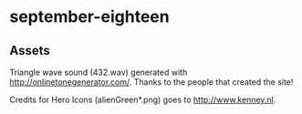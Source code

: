 # september-eighteen

## Assets

Triangle wave sound (432.wav) generated with <http://onlinetonegenerator.com/>. 
Thanks to the people that created the site!

Credits for Hero Icons (alienGreen*.png) goes to <http://www.kenney.nl>. 

